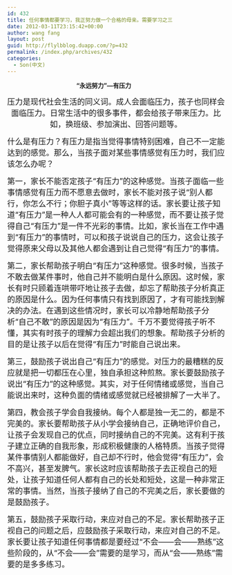 ```yaml
---
id: 432
title: 任何事情都要学习，我正努力做一个合格的母亲。需要学习之三
date: 2012-03-11T23:15:42+00:00
author: wang fang
layout: post
guid: http://flylbblog.duapp.com/?p=432
permalink: /index.php/archives/432
categories:
  - Son(中文)
---
```

<p style="text-align: left">
  <span style="font-family: 宋体;font-size: medium">                                        </span><b>“永远努力”—有压力</b>
</p>

<p align="center">
  <span style="font-size: large">压力是现代社会生活的同义词。成人会面临压力，孩子也同样会面临压力。日常生活中的很多事件，都会给孩子带来压力。比如，换班级、参加演出、回答问题等。</span>
</p>

<p align="left">
  <span style="font-size: large">什么是有压力？有压力是指当觉得事情特别困难，自己不一定能达到的感觉。那么，当孩子面对某些事情感觉有压力时，我们应该怎么办呢？</span>
</p>

<p align="left">
  <span style="font-size: large">第一，家长不能否定孩子“有压力”的这种感觉。当孩子面临一些事情感觉有压力而不愿意去做时，家长不能对孩子说“别人都行，你怎么不行；你胆子真小”等等这样的话。家长要让孩子知道“有压力”是一种人人都可能会有的一种感觉，而不要让孩子觉得自己“有压力”是一件不光彩的事情。比如，家长当在工作中遇到“有压力”的事情时，可以和孩子说说自己的压力，这会让孩子觉得原来父母以及其他人都会遇到让自己觉得“有压力”的事情。</span>
</p>

<p align="left">
  <span style="font-size: large">第二，家长帮助孩子明白“有压力”这种感觉。很多时候，当孩子不敢去做某件事时，他自己并不能明白是什么原因。这时候，家长有时只顾着连哄带吓地让孩子去做，却忘了帮助孩子分析真正的原因是什么。因为任何事情只有找到原因了，才有可能找到解决的办法。在遇到这些情况时，家长可以冷静地帮助孩子分析“自己不敢”的原因是因为“有压力”。千万不要觉得孩子听不懂，其实有时孩子的理解力会超出我们的想象。帮助孩子分析的目的是让孩子以后在觉得“有压力”时能自己说出来。</span>
</p>

<p align="left">
  <span style="font-size: large">第三，鼓励孩子说出自己“有压力”的感觉。对压力的最糟糕的反应就是把一切都压在心里，独自承担这种煎熬。家长要鼓励孩子说出“有压力”的这种感觉。其实，对于任何情绪或感觉，当自己能说出来时，这种负面的情绪或感觉就已经被排解了一大半了。</span>
</p>

<p align="left">
  <span style="font-size: large">第四，教会孩子学会自我接纳。每个人都是独一无二的，都是不完美的。家长要帮助孩子从小学会接纳自己，正确地评价自己，让孩子会发现自己的优点，同时接纳自己的不完美。这有利于孩子建立正确的自我形象，形成积极健康的人格特质。当孩子觉得某件事情别人都能做好，自己却不行时，他会觉得“有压力”，会不高兴，甚至发脾气。家长这时应该帮助孩子去正视自己的短处，让孩子知道任何人都有自己的长处和短处，这是一种非常正常的事情。当然，当孩子接纳了自己的不完美之后，家长要做的是鼓励孩子。</span>
</p>

<p align="left">
  <span style="font-size: large">第五，鼓励孩子采取行动，来应对自己的不足。家长帮助孩子正视自己的问题之后，应鼓励孩子采取行动，来应对自己的不足。家长要让孩子知道任何事情都是要经过“不会——会——熟练”这些阶段的，从“不会——会”需要的是学习，而从“会——熟练”需要的是多多练习。</span>
</p>